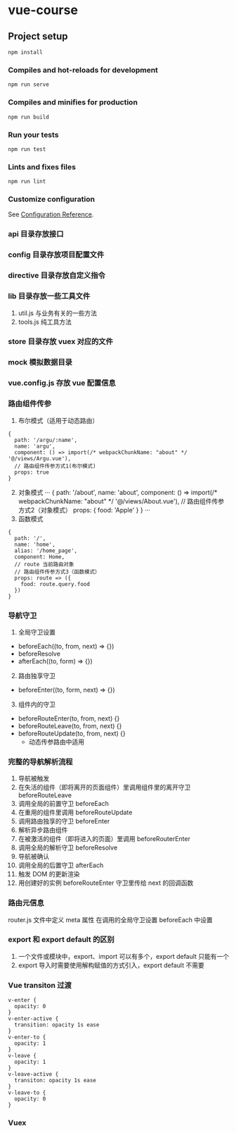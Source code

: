 # vue-course

## Project setup
```
npm install
```

### Compiles and hot-reloads for development
```
npm run serve
```

### Compiles and minifies for production
```
npm run build
```

### Run your tests
```
npm run test
```

### Lints and fixes files
```
npm run lint
```

### Customize configuration
See [Configuration Reference](https://cli.vuejs.org/config/).

### api 目录存放接口

### config 目录存放项目配置文件

### directive 目录存放自定义指令

### lib 目录存放一些工具文件
1. util.js 与业务有关的一些方法
2. tools.js 纯工具方法

### store 目录存放 vuex 对应的文件

### mock 模拟数据目录

### vue.config.js 存放 vue 配置信息

### 路由组件传参
1. 布尔模式（适用于动态路由）
```
{
  path: '/argu/:name',
  name: 'argu',
  component: () => import(/* webpackChunkName: "about" */ '@/views/Argu.vue'),
  // 路由组件传参方式1(布尔模式)
  props: true
}
```
2. 对象模式
···
{
  path: '/about',
  name: 'about',
  component: () => import(/* webpackChunkName: "about" */ '@/views/About.vue'),
  // 路由组件传参方式2（对象模式）
  props: {
    food: 'Apple'
  }
}
···
3. 函数模式
```
{
  path: '/',
  name: 'home',
  alias: '/home_page',
  component: Home,
  // route 当前路由对象
  // 路由组件传参方式3（函数模式）
  props: route => ({
    food: route.query.food
  })
}
```

### 导航守卫
1. 全局守卫设置
  + beforeEach((to, from, next) => {})
  + beforeResolve
  + afterEach((to, form) => {})
2. 路由独享守卫
  + beforeEnter((to, form, next) => {})
3. 组件内的守卫
  + beforeRouteEnter(to, from, next) {}
  + beforeRouteLeave(to, from, next) {}
  + beforeRouteUpdate(to, from, next) {}
    - 动态传参路由中适用

### 完整的导航解析流程
1. 导航被触发
2. 在失活的组件（即将离开的页面组件）里调用组件里的离开守卫 beforeRouteLeave
3. 调用全局的前置守卫 beforeEach
4. 在重用的组件里调用 beforeRouteUpdate
5. 调用路由独享的守卫 beforeEnter
6. 解析异步路由组件
7. 在被激活的组件（即将进入的页面）里调用 beforeRouterEnter
8. 调用全局的解析守卫 beforeResolve
9. 导航被确认
10. 调用全局的后置守卫 afterEach
11. 触发 DOM 的更新渲染
12. 用创建好的实例 beforeRouteEnter 守卫里传给 next 的回调函数

### 路由元信息
router.js 文件中定义 meta 属性
在调用的全局守卫设置 beforeEach 中设置

### export 和 export default 的区别
1. 一个文件或模块中，export、import 可以有多个，export default 只能有一个
2. export 导入时需要使用解构赋值的方式引入，export default 不需要

### Vue transiton 过渡
```
v-enter {
  opacity: 0
}
v-enter-active {
  transition: opacity 1s ease
}
v-enter-to {
  opacity: 1
}
v-leave {
  opacity: 1
}
v-leave-active {
  transiton: opacity 1s ease
}
v-leave-to {
  opacity: 0
}
```

### Vuex